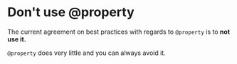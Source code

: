 Don't use @property
===================

The current agreement on best practices with regards to `@property` is to **not use it.**

`@property` does very little and you can always avoid it.